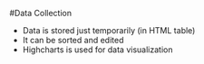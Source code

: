 #Data Collection
- Data is stored just temporarily (in HTML table)
- It can be sorted and edited
- Highcharts is used for data visualization